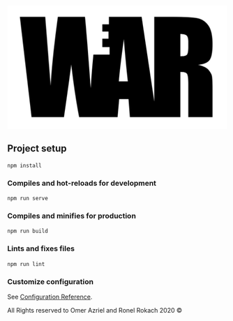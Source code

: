 ![We(a)r](./src/assets/war_logo.svg?sanitize=true "Title")

## Project setup
```
npm install
```

### Compiles and hot-reloads for development
```
npm run serve
```

### Compiles and minifies for production
```
npm run build
```

### Lints and fixes files
```
npm run lint
```

### Customize configuration
See [Configuration Reference](https://cli.vuejs.org/config/).

All Rights reserved to Omer Azriel and Ronel Rokach
2020 ©
